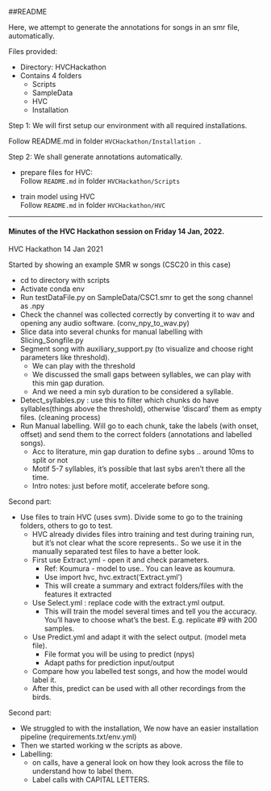 ##README

Here, we attempt to generate the annotations for songs in an smr file, automatically.

Files provided:

- Directory: HVCHackathon
- Contains 4 folders
	- Scripts 
	- SampleData
	- HVC
	- Installation

Step 1: We will first setup our environment with all required installations.

Follow README.md in folder `HVCHackathon/Installation `.

Step 2: We shall generate annotations automatically.

- prepare files for HVC:  
	Follow `README.md` in folder `HVCHackathon/Scripts`

- train model using HVC  
	Follow `README.md` in folder `HVCHackathon/HVC`



---


#### Minutes of the HVC Hackathon session on Friday 14 Jan, 2022.

HVC Hackathon
14 Jan 2021

Started by showing an example SMR w songs (CSC20 in this case)


- cd to directory with scripts
- Activate conda env
- Run testDataFile.py on SampleData/CSC1.smr to get the song channel as .npy
- Check the channel was collected correctly by converting it to wav and opening any audio software. (conv_npy_to_wav.py)
- Slice data into several chunks for manual labelling with Slicing_Songfile.py
- Segment song with auxiliary_support.py (to visualize and choose right parameters like threshold).
	- We can play with the threshold
	- We discussed the small gaps between syllables, we can play with this min gap duration.
	- And we need a min syb duration to be considered a syllable.
- Detect_syllables.py : use this to filter which chunks do have syllables(things above the threshold), otherwise ‘discard’ them as empty files. (cleaning process)
- Run Manual labelling. Will go to each chunk, take the labels (with onset, offset) and send them to the correct folders (annotations and labelled songs).
	- Acc to literature, min gap duration to define sybs .. around 10ms to split or not
	- Motif 5-7 syllables, it’s possible that last sybs aren’t there all the time.
	- Intro notes: just before motif, accelerate before song.

	
Second part:

- Use files to train HVC (uses svm). Divide some to go to the training folders, others to go to test.
	- HVC already divides files intro training and test during training run, but it’s not clear what the score represents.. So we use it in the manually separated test files to have a better look.
	- First use Extract.yml - open it and check parameters.
		- Ref: Koumura - model to use.. You can leave as koumura.
		- Use import hvc, hvc.extract(‘Extract.yml’)
		- This will create a summary and extract folders/files with the features it extracted
	- Use Select.yml : replace code with the extract.yml output.
		- This will train the model several times and tell you the accuracy. You’ll have to choose what’s the best. E.g. replicate #9 with 200 samples.
	- Use Predict.yml and adapt it with the select output. (model meta file).
		- File format you will be using to predict (npys)
		- Adapt paths for prediction input/output
	- Compare how you labelled test songs, and how the model would label it.
	- After this, predict can be used with all other recordings from the birds.

Second part:

- We struggled to with the installation, We now have an easier installation pipeline (requirements.txt/env.yml)
- Then we started working w the scripts as above.
- Labelling:
	- on calls, have a general look on how they look across the file to understand how to label them.
	- Label calls with CAPITAL LETTERS.
